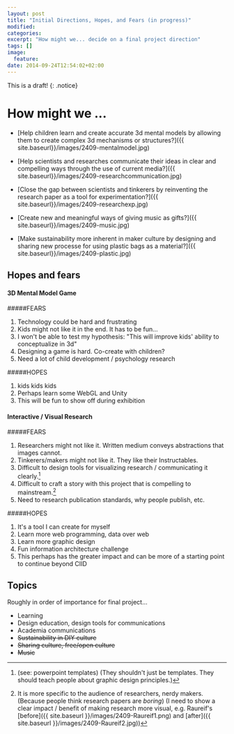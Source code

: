 ```yaml
---
layout: post
title: "Initial Directions, Hopes, and Fears (in progress)"
modified:
categories: 
excerpt: "How might we... decide on a final project direction"
tags: []
image:
  feature:
date: 2014-09-24T12:54:02+02:00
---
```

This is a draft!
{: .notice}

# How might we ... 

- [Help children learn and create accurate 3d mental models by allowing them to create complex 3d mechanisms or structures?]({{ site.baseurl}}/images/2409-mentalmodel.jpg)

- [Help scientists and researches communicate their ideas in clear and compelling ways through the use of current media?]({{ site.baseurl}}/images/2409-researchcommunication.jpg)

- [Close the gap between scientists and tinkerers by reinventing the research paper as a tool for experimentation?]({{ site.baseurl}}/images/2409-researchexp.jpg)

- [Create new and meaningful ways of giving music as gifts?]({{ site.baseurl}}/images/2409-music.jpg)

- [Make sustainability more inherent in maker culture by designing and sharing new processe for using plastic bags as a material?]({{ site.baseurl}}/images/2409-plastic.jpg)

## Hopes and fears

#### 3D Mental Model Game

#####FEARS

1. Technology could be hard and frustrating
2. Kids might not like it in the end. It has to be fun...
3. I won't be able to test my hypothesis: "This will improve kids' ability to conceptualize in 3d"
4. Designing a game is hard. Co-create with children?
5. Need a lot of child development / psychology research


#####HOPES

1. kids kids kids
2. Perhaps learn some WebGL and Unity
3. This will be fun to show off during exhibition


#### Interactive / Visual Research

#####FEARS

1. Researchers might not like it. Written medium conveys abstractions that images cannot.
2. Tinkerers/makers might not like it. They like their Instructables.
3. Difficult to design tools for visualizing research / communicating it clearly.[^1]
4. Difficult to craft a story with this project that is compelling to mainstream.[^2]
6. Need to research publication standards, why people publish, etc.

[^1]: (see: powerpoint templates) (They shouldn't just be templates. They should teach people about graphic design principles.)

[^2]: It is more specific to the audience of researchers, nerdy makers. (Because people think research papers are *boring*) (I need to show a clear impact / benefit of making research more visual, e.g. Raureif's [before]({{ site.baseurl }}/images/2409-Raureif1.png) and [after]({{ site.baseurl }}/images/2409-Raureif2.jpg))


#####HOPES

1. It's a tool I can create for myself
2. Learn more web programming, data over web
3. Learn more graphic design 
4. Fun information architecture challenge
5. This perhaps has the greater impact and can be more of a starting point to continue beyond CIID

## Topics

Roughly in order of importance for final project... 

- Learning
- Design education, design tools for communications
- Academia communications
- <s>Sustainability in DIY culture</s>
- <s>Sharing culture, free/open culture</s>
- <s>Music</s>

